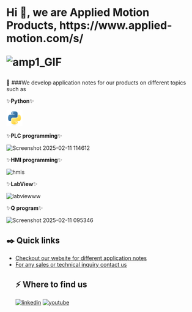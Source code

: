 <h1>Hi 👋, we are Applied Motion Products, https://www.applied-motion.com/s/


![amp1_GIF](https://github.com/user-attachments/assets/a992af7f-3eba-45ef-8b38-71c8f4c3a7fe)



</h1>

<p>🔦 ###We develop application notes for our products on different topics such as
  
 </p>
 
  
✨**Python**✨
  
<p><a target="_blank" href="https://raw.githubusercontent.com/devicons/devicon/master/icons/python/python-original.svg" style="display: inline-block;"><img src="https://raw.githubusercontent.com/devicons/devicon/master/icons/python/python-original.svg" alt="python" width="42" height="42" /></a></p>




  
✨**PLC programming**✨

  
![Screenshot 2025-02-11 114612](https://github.com/user-attachments/assets/8522dd9a-73b3-488b-bdf7-83e3a93d75fb)


✨**HMI programming**✨


![hmis](https://github.com/user-attachments/assets/00f9f3d1-df92-49be-b4a7-bbe5c6e81e5d)


✨**LabView**✨

![labviewww](https://github.com/user-attachments/assets/54ef95bb-8ff5-4c8d-85d3-4eb9bdaa92d2)


✨**Q program**✨

![Screenshot 2025-02-11 095346](https://github.com/user-attachments/assets/2f0e1ab1-17aa-4a78-967b-d4af9db44888)


<h2>✒️ Quick links</h2>
<ul>
<li><a target="_blank" href="https://www.applied-motion.com/s/support/application-notes">Checkout our website for different application notes</a></li>
<li><a target="_blank" href="https://www.applied-motion.com/s/contact-us">For any sales or technical inquiry contact us</a></li>
<h2>⚡️ Where to find us</h2>
<p><a target="_blank" href="https://www.linkedin.com/in/company/applied-motion-products" style="display: inline-block;"><img src="https://img.shields.io/badge/linkedin-logo?style=for-the-badge&logo=linkedin&logoColor=white&color=%230a77b6" alt="linkedin" /></a>
<a target="_blank" href="https://www.youtube.com/@Applied-motion" style="display: inline-block;"><img src="https://img.shields.io/badge/youtube-logo?style=for-the-badge&logo=youtube&logoColor=white&color=%23cc0000" alt="youtube" /></a></p>


